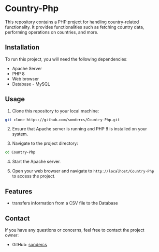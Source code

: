 
# Country-Php

This repository contains a PHP project for handling country-related functionality. It provides functionalities such as fetching country data, performing operations on countries, and more.

## Installation

To run this project, you will need the following dependencies:

- Apache Server
- PHP 8
- Web browser
- Database - MySQL

## Usage

1. Clone this repository to your local machine:

```bash
git clone https://github.com/sondercs/Country-Php.git
```

2. Ensure that Apache server is running and PHP 8 is installed on your system.

3. Navigate to the project directory:

```bash
cd Country-Php
```

4. Start the Apache server.

5. Open your web browser and navigate to `http://localhost/Country-Php` to access the project.

## Features

- transfers information from a CSV file to the Database

## Contact

If you have any questions or concerns, feel free to contact the project owner:

- GitHub: [sondercs](https://github.com/sondercs)

